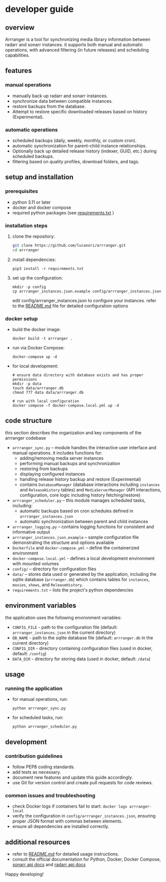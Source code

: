 # developer guide

## overview

Arrranger is a tool for synchronizing media library information between radarr and sonarr instances. it supports both manual and automatic operations, with advanced filtering (in future releases) and scheduling capabilities.

## features

### manual operations

- manually back up radarr and sonarr instances.
- synchronize data between compatible instances.
- restore backups from the database.
- Attempt to restore specific downloaded releases based on history (Experimental).

### automatic operations

- scheduled backups (daily, weekly, monthly, or custom cron).
- automatic synchronization for parent-child instance relationships.
- Optionally back up detailed release history (indexer, GUID, etc.) during scheduled backups.
- filtering based on quality profiles, download folders, and tags.


## setup and installation

### prerequisites

- python 3.11 or later
- docker and docker compose
- required python packages (see [requirements.txt](requirements.txt) )

### installation steps

1. clone the repository:

   ```bash
   git clone https://github.com/lucanori/arrranger.git
   cd arrranger
   ```
   
2. install dependencies:

   ```
   pip3 install -r requirements.txt
   ```

3. set up the configuration:

   ```
   mkdir -p config
   cp arrranger_instances.json.example config/arrranger_instances.json
   ```
   edit config/arrranger_instances.json to configure your instances. refer to the [README.md](README.md) file for detailed configuration options

### docker setup

- build the docker image:
   ```
   docker build -t arrranger .
   ```
- run via Docker Compose:
   ```
   docker-compose up -d
   ```
- for local development:
   ```
   # ensure data directory with database exists and has proper permissions
   mkdir -p data
   touch data/arrranger.db
   chmod 777 data data/arrranger.db
   
   # run with local configuration
   docker compose -f docker-compose.local.yml up -d
   ```

## code structure

this section describes the organization and key components of the arrranger codebase

- `arrranger_sync.py` –  module handles the interactive user interface and manual operations. it includes functions for:
  - adding/removing media server instances
  - performing manual backups and synchronization
  - restoring from backups
  - displaying configured instances
   - handling release history backup and restore (Experimental)
   - contains `DatabaseManager` (database interactions including `instances` and `ReleaseHistory` tables) and `MediaServerManager` (API interactions, configuration, core logic including history fetching/restore)
- `arrranger_scheduler.py` – this module manages scheduled tasks, including:
  - automatic backups based on cron schedules defined in `arrranger_instances.json`
  - automatic synchronization between parent and child instances
- `arrranger_logging.py` – contains logging functions for consistent and informative output
- `arrranger_instances.json.example` –  sample configuration file demonstrating the structure and options available
- `Dockerfile` and `docker-compose.yml` – define the containerized environment
- `docker-compose.local.yml` - defines a local development environment with mounted volumes
- `config/` – directory for configuration files
- `data/` – stores data used or generated by the application, including the sqlite database (`arrranger.db`) which contains tables for `instances`, `movies`, `shows`, and `ReleaseHistory`.
- `requirements.txt` – lists the project's python dependencies

## environment variables

the application uses the following environment variables:

- `CONFIG_FILE` - path to the configuration file (default: `arrranger_instances.json` in the current directory)
- `DB_NAME` - path to the sqlite database file (default: `arrranger.db` in the current directory)
- `CONFIG_DIR` - directory containing configuration files (used in docker, default: `/config`)
- `DATA_DIR` - directory for storing data (used in docker, default: `/data`)

## usage

### running the application
- for manual operations, run:
   ```
   python arrranger_sync.py
   ```
- for scheduled tasks, run:
   ```
   python arrranger_scheduler.py
   ```

## development

### contribution guidelines
- follow PEP8 coding standards.
- add tests as necessary.
- document new features and update this guide accordingly.
- use Git for version control and create pull requests for code reviews.

### common issues and troubleshooting
- check Docker logs if containers fail to start: `docker logs arrranger-local`
- verify the configuration in `config/arrranger_instances.json`, ensuring proper JSON format with commas between elements.
- ensure all dependencies are installed correctly.

## additional resources
- refer to [README.md](README.md) for detailed usage instructions.
- consult the official documentation for Python, Docker, Docker Compose, [sonarr api docs](https://raw.githubusercontent.com/Sonarr/Sonarr/develop/src/Sonarr.Api.V3/openapi.json) and [radarr api docs](https://raw.githubusercontent.com/Radarr/Radarr/develop/src/Radarr.Api.V3/openapi.json)

Happy developing!